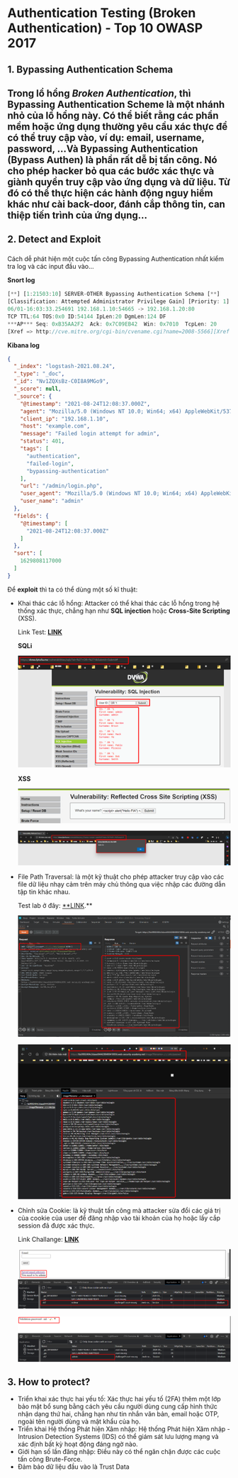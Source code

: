 # Authentication Testing (Broken Authentication) - Top 10 OWASP 2017
## 1. Bypassing Authentication Schema
Trong lổ hổng *Broken Authentication*, thì Bypassing Authentication Scheme là một nhánh nhỏ của lổ hổng này. Có thể biết rằng các phần mềm hoặc ứng dụng thường yêu cầu xác thực để có thể truy cập vào, ví dụ: email, username, password, …Và Bypassing Authentication (Bypass Authen) là phần rất dễ bị tấn công. Nó cho phép hacker bỏ qua các bước xác thực và giành quyền truy cập vào ứng dụng và dữ liệu. Từ đó có thể thực hiện các hành động nguy hiểm khác như cài back-door, đánh cắp thông tin, can thiệp tiến trình của ứng dụng…
---

## 2. Detect and Exploit
###
Cách dễ phát hiện một cuộc tấn công Bypassing Authentication nhất kiểm tra log và các input đầu vào…

**Snort log**

```rust
[**] [1:21503:10] SERVER-OTHER Bypassing Authentication Schema [**]
[Classification: Attempted Administrator Privilege Gain] [Priority: 1]
06/01-16:03:33.254691 192.168.1.10:54665 -> 192.168.1.20:80
TCP TTL:64 TOS:0x0 ID:54144 IpLen:20 DgmLen:124 DF
***AP*** Seq: 0xB35AA2F2  Ack: 0x7C09EB42  Win: 0x7010  TcpLen: 20
[Xref => http://cve.mitre.org/cgi-bin/cvename.cgi?name=2008-5566][Xref => http://www.securityfocus.com/bid/32248][Xref => http://www.osvdb.org/49626]
```

**Kibana log**

```json
{
  "_index": "logstash-2021.08.24",
  "_type": "_doc",
  "_id": "Nv1ZQXsBz-C0I8A9MGo9",
  "_score": null,
  "_source": {
    "@timestamp": "2021-08-24T12:08:37.000Z",
    "agent": "Mozilla/5.0 (Windows NT 10.0; Win64; x64) AppleWebKit/537.36 (KHTML, like Gecko) Chrome/93.0.4577.63 Safari/537.36",
    "client_ip": "192.168.1.10",
    "host": "example.com",
    "message": "Failed login attempt for admin",
    "status": 401,
    "tags": [
      "authentication",
      "failed-login",
      "bypassing-authentication"
    ],
    "url": "/admin/login.php",
    "user_agent": "Mozilla/5.0 (Windows NT 10.0; Win64; x64) AppleWebKit/537.36 (KHTML, like Gecko) Chrome/93.0.4577.63 Safari/537.36",
    "user_name": "admin"
  },
  "fields": {
    "@timestamp": [
      "2021-08-24T12:08:37.000Z"
    ]
  },
  "sort": [
    1629808117000
  ]
}
```

Để **exploit** thì ta có thể dùng một số kĩ thuật:

- Khai thác các lỗ hổng: Attacker có thể khai thác các lỗ hổng trong hệ thống xác thực, chẳng hạn như **SQL injection** hoặc **Cross-Site Scripting** (XSS).
    
    Link Test: **[LINK](https://dvwa.fptufia.me/)**
    
    **SQLi**
    
    ![Untitled](.image/Untitled.png)
    
    **XSS**
    
    ![Untitled](.image/Untitled%201.png)
    
    ![Untitled](.image/Untitled%202.png)
    
- File Path Traversal: là một kỹ thuật cho phép attacker truy cập vào các file dữ liệu nhạy cảm trên máy chủ thông qua việc nhập các đường dẫn tập tin khác nhau.
    
    Test lab ở đây: [**LINK](https://portswigger.net/web-security/file-path-traversal).**
    
    ![Untitled](.image/Untitled%203.png)
    
    ![Untitled](.image/Untitled%204.png)
    
- Chỉnh sửa Cookie: là kỹ thuật tấn công mà attacker sửa đổi các giá trị của cookie của user để đăng nhập vào tài khoản của họ hoặc lấy cắp session đã được xác thực.
    
    Link Challange: **[LINK](https://www.root-me.org/en/Challenges/Web-Server/HTTP-Cookies)**
    
    ![Untitled](.image/Untitled%205.png)
    
    ![Untitled](.image/Untitled%206.png)
    

## 3. How to protect?

- Triển khai xác thực hai yếu tố: Xác thực hai yếu tố (2FA) thêm một lớp bảo mật bổ sung bằng cách yêu cầu người dùng cung cấp hình thức nhận dạng thứ hai, chẳng hạn như tin nhắn văn bản, email hoặc OTP, ngoài tên người dùng và mật khẩu của họ.
- Triển khai Hệ thống Phát hiện Xâm nhập: Hệ thống Phát hiện Xâm nhập - Intrusion Detection Systems (IDS) có thể giám sát lưu lượng mạng và xác định bất kỳ hoạt động đáng ngờ nào.
- Giới hạn số lần đăng nhập: Điều này có thể ngăn chặn được các cuộc tấn công Brute-Force.
- Đảm bảo dữ liệu đầu vào là Trust Data